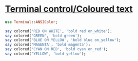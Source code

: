[1]: https://rosettacode.org/wiki/Terminal_control/Coloured_text

# [Terminal control/Coloured text][1]

```raku
use Terminal::ANSIColor;
 
say colored('RED ON WHITE', 'bold red on_white');
say colored('GREEN', 'bold green');
say colored('BLUE ON YELLOW', 'bold blue on_yellow');
say colored('MAGENTA', 'bold magenta');
say colored('CYAN ON RED', 'bold cyan on_red');
say colored('YELLOW', 'bold yellow');
```